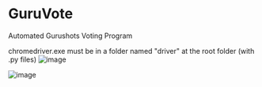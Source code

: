 # GuruVote
Automated Gurushots Voting Program 


chromedriver.exe must be in a folder named "driver" at the root folder (with .py files)
![image](https://user-images.githubusercontent.com/37984399/114323896-a3dafe00-9b27-11eb-9481-a725c21aa76e.png)


![image](https://user-images.githubusercontent.com/37984399/114323869-85750280-9b27-11eb-8369-0239a0300df1.png)
